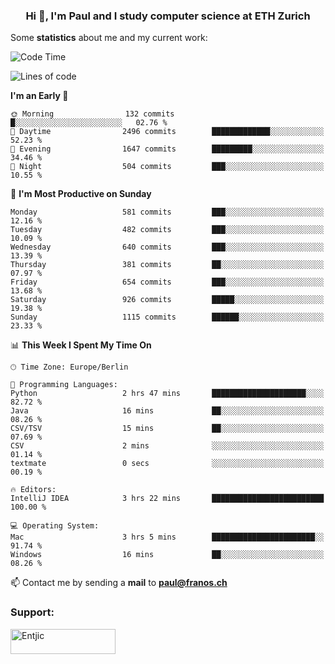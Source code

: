 <h3 align="center">Hi 👋, I'm Paul and I study computer science at ETH Zurich</h3>


Some **statistics** about me and my current work:

<!--START_SECTION:waka-->
![Code Time](http://img.shields.io/badge/Code%20Time-1%2C422%20hrs%2033%20mins-blue)

![Lines of code](https://img.shields.io/badge/From%20Hello%20World%20I%27ve%20Written-2.8%20million%20lines%20of%20code-blue)

**I'm an Early 🐤** 

```text
🌞 Morning                132 commits         █░░░░░░░░░░░░░░░░░░░░░░░░   02.76 % 
🌆 Daytime                2496 commits        █████████████░░░░░░░░░░░░   52.23 % 
🌃 Evening                1647 commits        █████████░░░░░░░░░░░░░░░░   34.46 % 
🌙 Night                  504 commits         ███░░░░░░░░░░░░░░░░░░░░░░   10.55 % 
```
📅 **I'm Most Productive on Sunday** 

```text
Monday                   581 commits         ███░░░░░░░░░░░░░░░░░░░░░░   12.16 % 
Tuesday                  482 commits         ███░░░░░░░░░░░░░░░░░░░░░░   10.09 % 
Wednesday                640 commits         ███░░░░░░░░░░░░░░░░░░░░░░   13.39 % 
Thursday                 381 commits         ██░░░░░░░░░░░░░░░░░░░░░░░   07.97 % 
Friday                   654 commits         ███░░░░░░░░░░░░░░░░░░░░░░   13.68 % 
Saturday                 926 commits         █████░░░░░░░░░░░░░░░░░░░░   19.38 % 
Sunday                   1115 commits        ██████░░░░░░░░░░░░░░░░░░░   23.33 % 
```


📊 **This Week I Spent My Time On** 

```text
🕑︎ Time Zone: Europe/Berlin

💬 Programming Languages: 
Python                   2 hrs 47 mins       █████████████████████░░░░   82.72 % 
Java                     16 mins             ██░░░░░░░░░░░░░░░░░░░░░░░   08.26 % 
CSV/TSV                  15 mins             ██░░░░░░░░░░░░░░░░░░░░░░░   07.69 % 
CSV                      2 mins              ░░░░░░░░░░░░░░░░░░░░░░░░░   01.14 % 
textmate                 0 secs              ░░░░░░░░░░░░░░░░░░░░░░░░░   00.19 % 

🔥 Editors: 
IntelliJ IDEA            3 hrs 22 mins       █████████████████████████   100.00 % 

💻 Operating System: 
Mac                      3 hrs 5 mins        ███████████████████████░░   91.74 % 
Windows                  16 mins             ██░░░░░░░░░░░░░░░░░░░░░░░   08.26 % 
```


<!--END_SECTION:waka-->

📫 Contact me by sending a **mail** to **paul@franos.ch**

<h3 align="left">Support:</h3>
<p><a href="https://ko-fi.com/Entjic"> <img align="left" src="https://cdn.ko-fi.com/cdn/kofi3.png?v=3" height="40" width="168" alt="Entjic" /></a></p>
